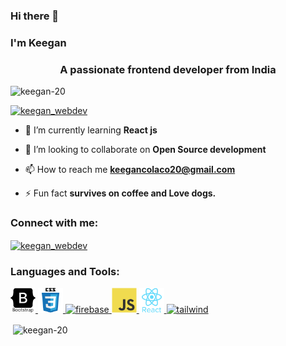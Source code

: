 ### Hi there 👋
<h3> I'm Keegan </h3>

<h3 align="center">A passionate frontend developer from India</h3>

<p align="left"> <img src="https://komarev.com/ghpvc/?username=keegan-20&label=Profile%20views&color=0e75b6&style=flat" alt="keegan-20" /> </p>

<p align="left"> <a href="https://twitter.com/keegan_webdev" target="blank"><img src="https://img.shields.io/twitter/follow/keegan_webdev?logo=twitter&style=for-the-badge" alt="keegan_webdev" /></a> </p>

- 🌱 I’m currently learning **React js**

- 👯 I’m looking to collaborate on **Open Source development**

- 📫 How to reach me **keegancolaco20@gmail.com**

- ⚡ Fun fact **survives on coffee and Love dogs.**

<h3 align="left">Connect with me:</h3>
<p align="left">
<a href="https://twitter.com/keegan_webdev" target="blank"><img align="center" src="https://raw.githubusercontent.com/rahuldkjain/github-profile-readme-generator/master/src/images/icons/Social/twitter.svg" alt="keegan_webdev" height="30" width="40" /></a>
</p>

<h3 align="left">Languages and Tools:</h3>
<p align="left"> <a href="https://getbootstrap.com" target="_blank" rel="noreferrer"> <img src="https://raw.githubusercontent.com/devicons/devicon/master/icons/bootstrap/bootstrap-plain-wordmark.svg" alt="bootstrap" width="40" height="40"/> </a> <a href="https://www.w3schools.com/css/" target="_blank" rel="noreferrer"> <img src="https://raw.githubusercontent.com/devicons/devicon/master/icons/css3/css3-original-wordmark.svg" alt="css3" width="40" height="40"/> </a> <a href="https://firebase.google.com/" target="_blank" rel="noreferrer"> <img src="https://www.vectorlogo.zone/logos/firebase/firebase-icon.svg" alt="firebase" width="40" height="40"/> </a> <a href="https://developer.mozilla.org/en-US/docs/Web/JavaScript" target="_blank" rel="noreferrer"> <img src="https://raw.githubusercontent.com/devicons/devicon/master/icons/javascript/javascript-original.svg" alt="javascript" width="40" height="40"/> </a> <a href="https://reactjs.org/" target="_blank" rel="noreferrer"> <img src="https://raw.githubusercontent.com/devicons/devicon/master/icons/react/react-original-wordmark.svg" alt="react" width="40" height="40"/> </a> <a href="https://tailwindcss.com/" target="_blank" rel="noreferrer"> <img src="https://www.vectorlogo.zone/logos/tailwindcss/tailwindcss-icon.svg" alt="tailwind" width="40" height="40"/> </a> </p>

<p>&nbsp;<img align="center" src="https://github-readme-stats.vercel.app/api?username=keegan-20&show_icons=true&locale=en" alt="keegan-20" /></p>


